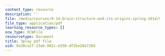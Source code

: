 ```yaml
---
content_type: resource
description: ''
file: /media/courses/9-14-brain-structure-and-its-origins-spring-2014/9a38ca2f23a6982ce558df2be28e726d_555117.pdf
file_type: application/pdf
learning_resource_types: []
ocw_type: OCWFile
resourcetype: Document
title: 3play pdf file
uid: 9a38ca2f-23a6-982c-e558-df2be28e726d
---
```

